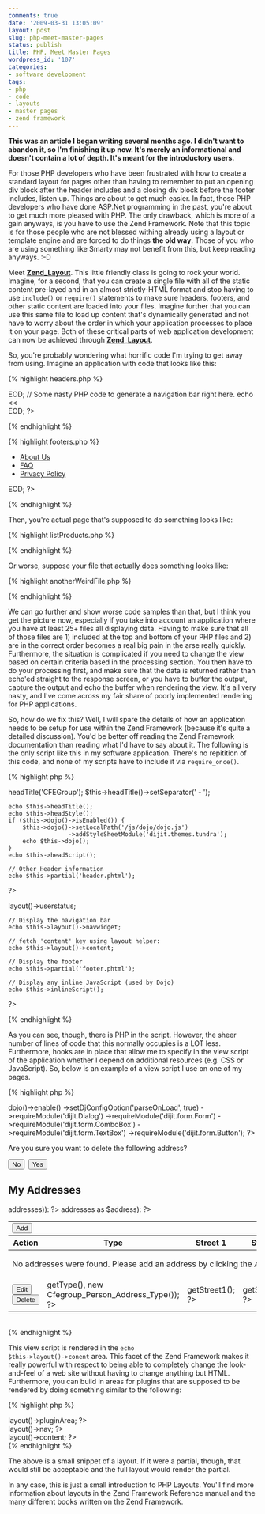 ```yaml
---
comments: true
date: '2009-03-31 13:05:09'
layout: post
slug: php-meet-master-pages
status: publish
title: PHP, Meet Master Pages
wordpress_id: '107'
categories:
- software development
tags:
- php
- code
- layouts
- master pages
- zend framework
---
```


<strong>This was an article I began writing several months ago. I didn't want to abandon it, so I'm finishing it up now. It's merely an informational and doesn't contain a lot of depth. It's meant for the introductory users.</strong>

For those PHP developers who have been frustrated with how to create a standard layout for pages other than having to remember to put an opening div block after the header includes and a closing div block before the footer includes, listen up. Things are about to get much easier. In fact, those PHP developers who have done ASP.Net programming in the past, you're about to get much more pleased with PHP. The only drawback, which is more of a gain anyways, is you have to use the Zend Framework. Note that this topic is for those people who are not blessed withing already using a layout or template engine and are forced to do things <strong>the old way</strong>. Those of you who are using something like Smarty may not benefit from this, but keep reading anyways. :-D
<!--more-->
Meet <strong><a href="http://framework.zend.com/manual/en/zend.layout.html" target="_blank">Zend_Layout</a></strong>. This little friendly class is going to rock your world. Imagine, for a second, that you can create a single file with all of the static content pre-layed and in an almost strictly-HTML format and stop having to use <code>include()</code> or <code>require()</code> statements to make sure headers, footers, and other static content are loaded into your files. Imagine further that you can use this same file to load up content that's dynamically generated and not have to worry about the order in which your application processes to place it on your page. Both of these critical parts of web application development can now be achieved through <strong><a href="http://framework.zend.com/manual/en/zend.layout.html" target="_blank">Zend_Layout</a></strong>. 

So, you're probably wondering what horrific code I'm trying to get away from using. Imagine an application with code that looks like this:

{% highlight headers.php %}
<?php
$siteTitle = "Joe's eCommerce Website";

echo <<<EOD
<!DOCTYPE html PUBLIC "-//W3C//DTD XHTML 1.0 Transitional//EN" "http://www.w3.org/TR/xhtml1/DTD/xhtml1-transitional.dtd">
<html xmlns="http://www.w3.org/1999/xhtml">
<head>
    <title>{$siteTitle}</title>
    <link rel="stylesheet" href="css/style.css" type="text/css" />
    <meta name="description" content="{$siteDescription}" />
</head>
<body>
    <div id="navBlock">
EOD;

// Some nasty PHP code to generate a navigation bar right here.

echo <<<EOD
    </div>
    <div id="content">
EOD;
?>
{% endhighlight %}

{% highlight footers.php %}
<?php

echo <<<EOD
    </div>
    <div id="footers">
        <ul>
            <li><a href="aboutUs.php">About Us</a></li>
            <li><a href="faq.php">FAQ</a></li>
            <li><a href="privacy.php">Privacy Policy</a></li>
        </ul>
    </div>
</body>
</html>
EOD;
?>
{% endhighlight %}

Then, you're actual page that's supposed to do something looks like:

{% highlight listProducts.php %}
<?php
require_once "headers.php";

// Do some code that displays something like a table

require_once "footers.php";
?>
{% endhighlight %}

Or worse, suppose your file that actually does something looks like:

{% highlight anotherWeirdFile.php %}
<?php
require_once dirpath(__FILE__)."/../../config/site.conf.php";
require_once $_sys['application_root']."/includes/common/headers.php";
require_once $_sys['application_root']."/includes/common/javascript.php";
require_once $_sys['application_root']."/includes/common/css.php";
require_once $_sys['application_root']."/includes/common/openingBody.php";

// Again, code to do real work

require_once $_sys['application_root']."/includes/common/closingBody.php";
require_once $_sys['application_root']."/includes/common/footers.php";
?>
{% endhighlight %}

We can go further and show worse code samples than that, but I think you get the picture now, especially if you take into account an application where you have at least 25+ files all displaying data. Having to make sure that all of those files are 1) included at the top and bottom of your PHP files and 2) are in the correct order becomes a real big pain in the arse really quickly. Furthermore, the situation is complicated if you need to change the view based on certain criteria based in the processing section. You then have to do your processing first, and make sure that the data is returned rather than echo'ed straight to the response screen, or you have to buffer the output, capture the output and echo the buffer when rendering the view. It's all very nasty, and I've come across my fair share of poorly implemented rendering for PHP applications.

So, how do we fix this? Well, I will spare the details of how an application needs to be setup for use within the Zend Framework (because it's quite a detailed discussion). You'd be better off reading the Zend Framework documentation than reading what I'd have to say about it. The following is the only script like this in my software application. There's no repitition of this code, and none of my scripts have to include it via <code>require_once()</code>. 

{% highlight php %}
<!DOCTYPE html
    PUBLIC "-//W3C//DTD XHTML 1.0 Transitional//EN"
    "http://www.w3.org/TR/xhtml1/DTD/xhtml1-transitional.dtd">
<html xmlns="http://www.w3.org/1999/xhtml" xml:lang="en" lang="en">
<head>
    <meta http-equiv="Content-Type" content="text/html; charset=utf-8" />
<?php
	// Set the title of the site last and the separator for the title
	$this->headTitle('CFEGroup');
	$this->headTitle()->setSeparator(' - ');
	
	echo $this->headTitle();
	echo $this->headStyle();
	if ($this->dojo()->isEnabled()) {
		$this->dojo()->setLocalPath('/js/dojo/dojo.js')
		             ->addStyleSheetModule('dijit.themes.tundra');
		echo $this->dojo();
	}
	echo $this->headScript();
	
	// Other Header information
	echo $this->partial('header.phtml');
?>
</head>
<body class="tundra">
<?php
    // Display the user status block
    echo $this->layout()->userstatus;
    
    // Display the navigation bar
    echo $this->layout()->navwidget;
    
    // fetch 'content' key using layout helper:
    echo $this->layout()->content; 
    
    // Display the footer
    echo $this->partial('footer.phtml');
    
    // Display any inline JavaScript (used by Dojo)
    echo $this->inlineScript();
?>
</body>
</html>
{% endhighlight %}

As you can see, though, there is PHP in the script. However, the sheer number of lines of code that this normally occupies is a LOT less. Furthermore, hooks are in place that allow me to specify in the view script of the application whether I depend on additional resources (e.g. CSS or JavaScript). So, below is an example of a view script I use on one of my pages.

{% highlight php %}
<?php
// Enable Dojo for this view
$this->dojo()->enable()
             ->setDjConfigOption('parseOnLoad', true)
             ->requireModule('dijit.Dialog')
             ->requireModule('dijit.form.Form')
             ->requireModule('dijit.form.ComboBox')
             ->requireModule('dijit.form.TextBox')
             ->requireModule('dijit.form.Button');
?>
<script type="text/javascript">
djConfig = { parseOnLoad: true }
</script>

<div dojoType="dijit.Dialog" id="deleteAddressDialog" title="Delete Address">
    <div dojoType="dijit.form.Form" name="deleteAddress" jsId="deleteAddress" id="deleteAddress" method="post"
          action="<?php echo $this->url(array(), 'addressDelete'); ?>">
        <script type="dojo/method" event="onSubmit">
            return true;
        </script>
        <input type="hidden" name="addressId" id="addressId" value="" />
        <p class="center">
            Are you sure you want to delete the following address?<br />
            <span id="delAddress"></span>
        </p>
        <div class="center">
            <button dojoType="dijit.form.Button" type="submit" onClick="dijit.byId('deleteAddressDialog').hide(); return false;"
                    iconClass="dijitEditorIcon dijitEditorIconCancel">No</button>&nbsp;
            <button dojoType="dijit.form.Button" type="submit" 
                    iconClass="dijitCheckBoxIcon">Yes</button>
        </div>
    </div>
</div>

<!-- Begin Display -->
<h2>My Addresses</h2>
<table cellpadding="0" cellspacing="0" border="0" class="data">
    <tr>
        <td colspan="8" class="create_row">
            <button dojoType="dijit.form.Button" iconClass="plusIcon" value="Add" 
                    onClick="window.location = '<?php echo $this->url(array(), 'addressAdd'); ?>'">Add</button>
        </td>
    </tr>
    <tr>
        <th>Action</th>
        <th>Type</th>
        <th>Street 1</th>
        <th>Street 2</th>
        <th>City</th>
        <th>State</th>
        <th>Zip Code</th>
        <th>Country</th>
    </tr>
    <tbody>
    <?php if (empty($this->addresses)): ?>
        <tr>
            <td colspan="8" class="emptyTable">
                <p class="center">
                    No addresses were found. Please add an address by clicking the <em>Add</em> button above.
                </p>
            </td>
        </tr>
    <?php else: ?>
    <?php foreach($this->addresses as $address): ?>
        <tr>
            <td>
                <button dojoType="dijit.form.Button" type="button" iconClass="dijitEditorIcon dijitEditorIconCut"
                        onClick="window.location.href = '<?php echo $this->url(array(
                            'addressId' => $address->getId()), 'addressEdit'); ?>'">Edit</button>&nbsp;
                <button dojoType="dijit.form.Button" type="button" iconClass="dijitEditorIcon dijitEditorIconDelete"
                        onClick="displayAddressDeleteDialog('<?php echo $address->getId(); ?>',
                                                            '<?php echo $address->getStreet1(); ?>',
                                                            '<?php echo $address->getStreet2(); ?>',
                                                            '<?php echo $address->getCity(); ?>',
                                                            '<?php echo $address->getState(); ?>',
                                                            '<?php echo $address->getZipCode(); ?>',
                                                            '<?php echo $address->getCountry(); ?>')">Delete</button>
            </td>
            <td><?php echo Core_Enum::getEnumOption($address->getType(), new Cfegroup_Person_Address_Type()); ?></td>
            <td><?php echo $address->getStreet1(); ?></td>
            <td><?php echo $address->getStreet2(); ?></td>
            <td><?php echo $address->getCity(); ?></td>
            <td><?php echo $address->getState(); ?></td>
            <td><?php echo $address->getZipCode(); ?></td>
            <td><?php echo $address->getCountry(); ?></td>
        </tr>
    <?php endforeach; ?>
    <?php endif; ?>
    </tbody>
</table>

<br />
{% endhighlight %}

This view script is rendered in the <code>echo $this->layout()->conent</code> area. This facet of the Zend Framework makes it really powerful with respect to being able to completely change the look-and-feel of a web site without having to change anything but HTML. Furthermore, you can build in areas for plugins that are supposed to be rendered by doing something similar to the following:

{% highlight php %}
<div class="headers">
    <div class="pluginArea">
        <?php echo $this->layout()->pluginArea; ?>
    </div>
    <div class="navigation">
        <?php echo $this->layout()->nav; ?>
    </div>
</div>
<div class="content">
    <?php echo $this->layout()->content; ?>
</div>
{% endhighlight %}

The above is a small snippet of a layout. If it were a partial, though, that would still be acceptable and the full layout would render the partial. 

In any case, this is just a small introduction to PHP Layouts. You'll find more information about layouts in the Zend Framework Reference manual and the many different books written on the Zend Framework. 

